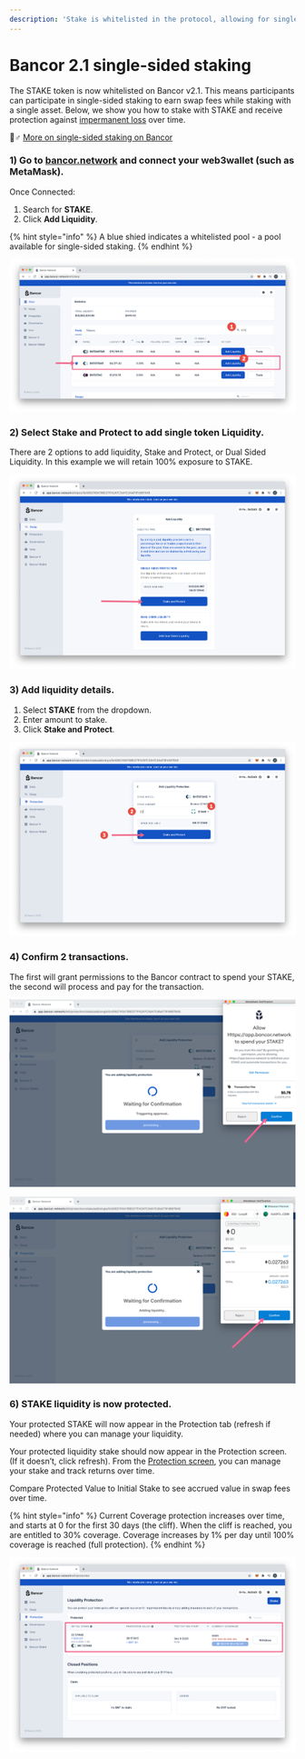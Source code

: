 ```yaml
---
description: 'Stake is whitelisted in the protocol, allowing for single-sided staking.'
---
```


# Bancor 2.1 single-sided staking

The STAKE token is now whitelisted on Bancor v2.1. This means participants can participate in single-sided staking to earn swap fees while staking with a single asset. Below, we show you how to stake with STAKE and receive protection against [impermanent loss](https://blog.bancor.network/beginners-guide-to-getting-rekt-by-impermanent-loss-7c9510cb2f22) over time.

🙋♂ [More on single-sided staking on Bancor](https://blog.bancor.network/guide-single-sided-amm-staking-on-bancor-v2-1-93e6839959ba)

### 1\) Go to [bancor.network](https://bancor.network) and connect your web3wallet \(such as MetaMask\). 

Once Connected:

1. Search for **STAKE**.
2. Click **Add Liquidity**.

{% hint style="info" %}
A blue shied indicates a whitelisted pool -  a pool available for single-sided staking.
{% endhint %}

![](../../../.gitbook/assets/bancor-1.png)

### 2\)  Select **Stake and Protect** to add single token Liquidity.

There are 2 options to add liquidity, Stake and Protect, or Dual Sided Liquidity. In this example we will retain 100% exposure to STAKE.

![](../../../.gitbook/assets/bancor2.png)

### 3\) Add liquidity details.

1. Select **STAKE** from the dropdown.
2. Enter amount to stake.
3. Click **Stake and Protect**.

![](../../../.gitbook/assets/bancor3.png)

### 4\) Confirm 2 transactions.

The first will grant permissions to the Bancor contract to spend your STAKE, the second will process and pay for the transaction.

![](../../../.gitbook/assets/bancor4.png)

![](../../../.gitbook/assets/bancor5.png)

### 6\) STAKE liquidity is now protected.

Your protected STAKE will now appear in the Protection tab \(refresh if needed\) where you can manage your liquidity. 

Your protected liquidity stake should now appear in the Protection screen. \(If it doesn’t, click refresh\). From the [Protection screen](https://app.bancor.network/eth/protection), you can manage your stake and track returns over time.

Compare Protected Value to Initial Stake to see accrued value in swap fees over time.

{% hint style="info" %}
Current Coverage protection increases over time, and starts at 0 for the first 30 days \(the cliff\). When the cliff is reached, you are entitled to 30% coverage. Coverage increases by 1% per day until 100% coverage is reached \(full protection\).
{% endhint %}

![](../../../.gitbook/assets/bancor6.png)


